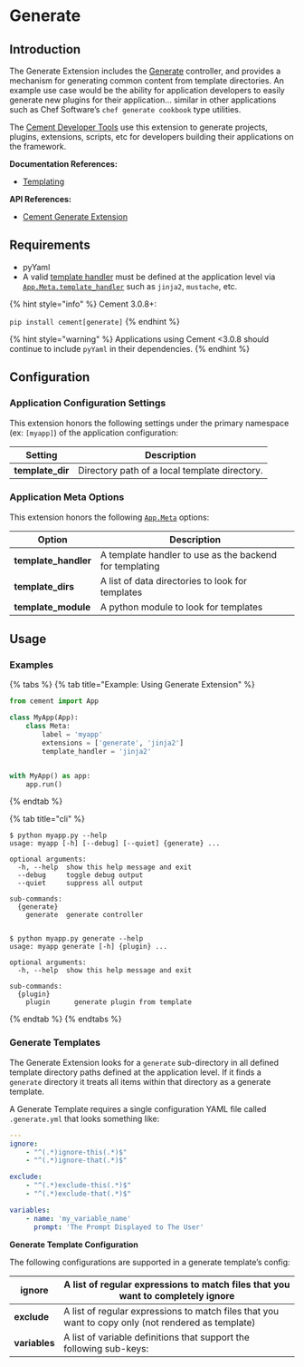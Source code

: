 # Generate

## Introduction

The Generate Extension includes the [Generate](https://cement.readthedocs.io/en/3.0/api/ext/ext\_generate/#cement.ext.ext\_generate.Generate) controller, and provides a mechanism for generating common content from template directories. An example use case would be the ability for application developers to easily generate new plugins for their application… similar in other applications such as Chef Software’s `chef generate cookbook` type utilities.

The [Cement Developer Tools](../getting-started/developer-tools.md) use this extension to generate projects, plugins, extensions, scripts, etc for developers building their applications on the framework.

**Documentation References:**

* [Templating](../core-foundation/templating.md)

**API References:**

* [Cement Generate Extension](http://cement.readthedocs.io/en/3.0/api/ext/ext\_generate/)

## **Requirements**

* pyYaml
* A valid [template handler](../core-foundation/templating.md) must be defined at the application level via [`App.Meta.template_handler`](http://cement.readthedocs.io/en/3.0/api/core/foundation/#cement.core.foundation.App.Meta.template\_handler) such as `jinja2`, `mustache`, etc.

{% hint style="info" %}
Cement 3.0.8+:

`pip install cement[generate]`
{% endhint %}

{% hint style="warning" %}
Applications using Cement <3.0.8 should continue to include `pyYaml` in their dependencies.
{% endhint %}

## **Configuration**

### **Application Configuration Settings**

This extension honors the following settings under the primary namespace (ex: `[myapp]`) of the application configuration:

| **Setting**       | **Description**                               |
| ----------------- | --------------------------------------------- |
| **template\_dir** | Directory path of a local template directory. |

### **Application Meta Options**

This extension honors the following [`App.Meta`](http://cement.readthedocs.io/en/3.0/api/core/foundation/?highlight=app.meta#cement.core.foundation.App.Meta) options:

| **Option**            | **Description**                                         |
| --------------------- | ------------------------------------------------------- |
| **template\_handler** | A template handler to use as the backend for templating |
| **template\_dirs**    | A list of data directories to look for templates        |
| **template\_module**  | A python module to look for templates                   |

## **Usage**

### **Examples**

{% tabs %}
{% tab title="Example: Using Generate Extension" %}
```python
from cement import App

class MyApp(App):
    class Meta:
        label = 'myapp'
        extensions = ['generate', 'jinja2']
        template_handler = 'jinja2'


with MyApp() as app:
    app.run()
```
{% endtab %}

{% tab title="cli" %}
```
$ python myapp.py --help
usage: myapp [-h] [--debug] [--quiet] {generate} ...

optional arguments:
  -h, --help  show this help message and exit
  --debug     toggle debug output
  --quiet     suppress all output

sub-commands:
  {generate}
    generate  generate controller


$ python myapp.py generate --help
usage: myapp generate [-h] {plugin} ...

optional arguments:
  -h, --help  show this help message and exit

sub-commands:
  {plugin}
    plugin      generate plugin from template
```
{% endtab %}
{% endtabs %}

### **Generate Templates**

The Generate Extension looks for a `generate` sub-directory in all defined template directory paths defined at the application level. If it finds a `generate` directory it treats all items within that directory as a generate template.

A Generate Template requires a single configuration YAML file called `.generate.yml` that looks something like:

```yaml
---
ignore:
    - "^(.*)ignore-this(.*)$"
    - "^(.*)ignore-that(.*)$"

exclude:
    - "^(.*)exclude-this(.*)$"
    - "^(.*)exclude-that(.*)$"

variables:
    - name: 'my_variable_name'
      prompt: 'The Prompt Displayed to The User'
```

**Generate Template Configuration**

The following configurations are supported in a generate template’s config:

| **ignore**    | A list of regular expressions to match files that you want to completely ignore                    |
| ------------- | -------------------------------------------------------------------------------------------------- |
| **exclude**   | A list of regular expressions to match files that you want to copy only (not rendered as template) |
| **variables** | A list of variable definitions that support the following sub-keys:                                |
